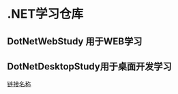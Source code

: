 # .NET学习仓库
## DotNetWebStudy 用于WEB学习
## DotNetDesktopStudy用于桌面开发学习
[链接名称](https://www.baidu.com/)   
